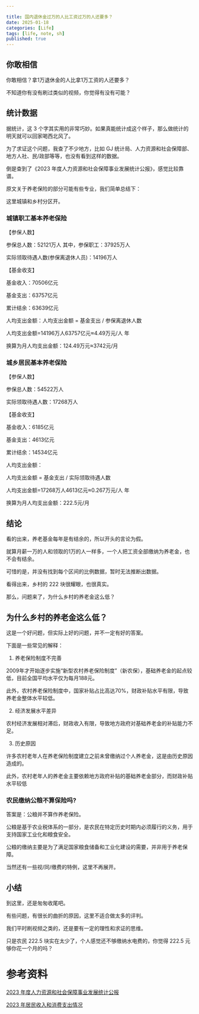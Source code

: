 ```yaml
---

title: 国内退休金过万的人比工资过万的人还要多？
date: 2025-01-18
categories: [Life]
tags: [life, note, sh]
published: true
---
```



## 你敢相信

你敢相信？拿1万退休金的人比拿1万工资的人还要多？

不知道你有没有刷过类似的视频，你觉得有没有可能？

## 统计数据

据统计，这 3 个字其实用的非常巧妙。如果真能统计成这个样子，那么做统计的明天就可以回家喝西北风了。

为了求证这个问题，我查了不少地方，比如 GJ 统计局、人力资源和社会保障部、地方人社、民/政部等等，也没有看到这样的数据。

倒是查到了《2023 年度人力资源和社会保障事业发展统计公报》，感觉比较靠谱。

原文关于养老保险的部分可能有些专业，我们简单总结下：

这里城镇和乡村分区开。

### 城镇职工基本养老保险

【参保人数】

参保总人数：52121万人 其中，参保职工：37925万人

实际领取待遇人数(参保离退休人员)：14196万人

【基金收支】

基金收入：70506亿元

基金支出：63757亿元

累计结余：63639亿元

人均支出金额：人均支出金额 = 基金支出 / 参保离退休人数

人均支出金额=14196万人63757亿元​≈4.49万元/人 年

换算为月人均支出金额：124.49万元​≈3742元/月

### 城乡居民基本养老保险

【参保人数】

参保总人数：54522万人

实际领取待遇人数：17268万人

【基金收支】

基金收入：6185亿元

基金支出：4613亿元

累计结余：14534亿元

人均支出金额：

人均支出金额 = 基金支出 / 实际领取待遇人数

人均支出金额=17268万人4613亿元​≈0.267万元/人 年

换算为月人均支出金额：222.5元/月

## 结论

看的出来，养老基金每年是有结余的，所以开头的言论为假。

就算月薪一万的人和领取的1万的人一样多，一个人把工资全部缴纳为养老金，也不会有结余。

可惜的是，并没有找到每个区间的比例数据，暂时无法推断出数据。

看得出来，乡村的 222 块很耀眼，也很真实。

那么，问题来了，为什么乡村的养老金这么低？

## 为什么乡村的养老金这么低？

这是一个好问题，但实际上好的问题，并不一定有好的答案。

下面是一些常见的解释：

1) 养老保险制度不完善

2009年才开始逐步实施“新型农村养老保险制度”（新农保），基础养老金的起点较低，目前全国平均水平仅为每月188元。

此外，农村养老保险制度中，国家补贴占比高达70%，财政补贴水平有限，导致养老金整体水平较低。

2) 经济发展水平差异

农村经济发展相对滞后，财政收入有限，导致地方政府对基础养老金的补贴能力不足。

3) 历史原因

许多农村老年人在养老保险制度建立之前未曾缴纳过个人养老金，这是由历史原因造成的。

此外，农村老年人的养老金主要依赖地方政府补贴的基础养老金部分，而财政补贴水平较低

### 农民缴纳公粮不算保险吗?

答案是：公粮并不算作养老保险。

公粮是基于农业税体系的一部分，是农民在特定历史时期内必须履行的义务，用于支持国家工业化和粮食安全。

公粮的缴纳主要是为了满足国家粮食储备和工业化建设的需要，并非用于养老保障。

当然还有一些视/同/缴费的特例，这里不再展开。

## 小结

到这里，还是匆匆收尾吧。

有些问题，有很长的曲折的原因，这里不适合做太多的评判。

我们平时刷视频之类的，还是要有一定的理性和求证的思维。

只是农民 222.5 块实在太少了，个人感觉还不够缴纳水电费的，你觉得 222.5 元够你花一个月的吗？

# 参考资料

[2023 年度人力资源和社会保障事业发展统计公报](https://www.mohrss.gov.cn/SYrlzyhshbzb/zwgk/szrs/tjgb/202406/W020240617617024381518.pdf)

[2023 年居民收入和消费支出情况](https://www.stats.gov.cn/sj/zxfb/202401/t20240116_1946622.html)

